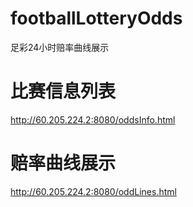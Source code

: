 # footballLotteryOdds
足彩24小时赔率曲线展示

# 比赛信息列表
http://60.205.224.2:8080/oddsInfo.html

# 赔率曲线展示
http://60.205.224.2:8080/oddLines.html
